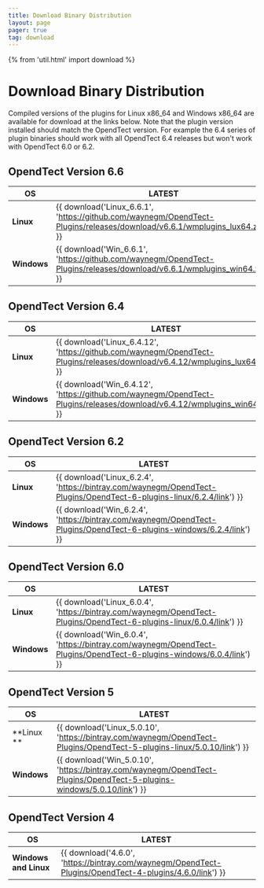 ```yaml
---
title: Download Binary Distribution
layout: page 
pager: true
tag: download
---
```


{% from 'util.html' import download %}

# Download Binary Distribution

Compiled versions of the plugins for Linux x86_64 and Windows x86_64 are available for download at the links below. Note that the plugin  version installed should match the OpendTect version. For example the 6.4 series of plugin binaries should work with all OpendTect 6.4 releases but won't work with OpendTect 6.0 or 6.2.

## OpendTect Version 6.6
| OS | LATEST |
|---|---|
| **Linux** | {{ download('Linux_6.6.1', 'https://github.com/waynegm/OpendTect-Plugins/releases/download/v6.6.1/wmplugins_lux64.zip') }} |
| **Windows** | {{ download('Win_6.6.1', 'https://github.com/waynegm/OpendTect-Plugins/releases/download/v6.6.1/wmplugins_win64.zip') }} |

## OpendTect Version 6.4
| OS | LATEST |
|---|---|
| **Linux** | {{ download('Linux_6.4.12', 'https://github.com/waynegm/OpendTect-Plugins/releases/download/v6.4.12/wmplugins_lux64.zip') }} |
| **Windows** | {{ download('Win_6.4.12', 'https://github.com/waynegm/OpendTect-Plugins/releases/download/v6.4.12/wmplugins_win64.zip') }} |


## OpendTect Version 6.2
| OS | LATEST |
|---|---|
| **Linux** | {{ download('Linux_6.2.4', 'https://bintray.com/waynegm/OpendTect-Plugins/OpendTect-6-plugins-linux/6.2.4/link') }} |
| **Windows** |  {{ download('Win_6.2.4', 'https://bintray.com/waynegm/OpendTect-Plugins/OpendTect-6-plugins-windows/6.2.4/link') }} |

## OpendTect Version 6.0
| OS | LATEST |
|---|---|
| **Linux** | {{ download('Linux_6.0.4', 'https://bintray.com/waynegm/OpendTect-Plugins/OpendTect-6-plugins-linux/6.0.4/link') }} |
| **Windows** | {{ download('Win_6.0.4', 'https://bintray.com/waynegm/OpendTect-Plugins/OpendTect-6-plugins-windows/6.0.4/link') }} |

## OpendTect Version 5
| OS | LATEST |
|---|---|
| **Linux **| {{ download('Linux_5.0.10', 'https://bintray.com/waynegm/OpendTect-Plugins/OpendTect-5-plugins-linux/5.0.10/link') }} |
| **Windows** | {{ download('Win_5.0.10', 'https://bintray.com/waynegm/OpendTect-Plugins/OpendTect-5-plugins-windows/5.0.10/link') }} |

## OpendTect Version 4
| OS | LATEST |
|---|---|
| **Windows and Linux**| {{ download('4.6.0', 'https://bintray.com/waynegm/OpendTect-Plugins/OpendTect-4-plugins/4.6.0/link') }} |

